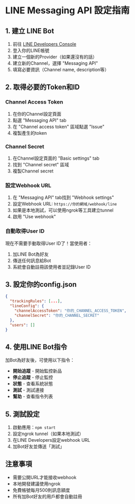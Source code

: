 # LINE Messaging API 設定指南

## 1. 建立 LINE Bot

1. 前往 [LINE Developers Console](https://developers.line.biz/console/)
2. 登入你的LINE帳號
3. 建立一個新的Provider（如果還沒有的話）
4. 建立新的Channel，選擇 "Messaging API"
5. 填寫必要資訊（Channel name, description等）

## 2. 取得必要的Token和ID

### Channel Access Token
1. 在你的Channel設定頁面
2. 點選 "Messaging API" tab
3. 在 "Channel access token" 區域點選 "Issue"
4. 複製產生的token

### Channel Secret
1. 在Channel設定頁面的 "Basic settings" tab
2. 找到 "Channel secret" 區域
3. 複製Channel secret

### 設定Webhook URL
1. 在 "Messaging API" tab找到 "Webhook settings"
2. 設定Webhook URL: `https://你的網域/webhook/line`
3. 如果是本地測試，可以使用ngrok等工具建立tunnel
4. 啟用 "Use webhook"

### 自動取得User ID
現在不需要手動取得User ID了！當使用者：
1. 加LINE Bot為好友
2. 傳送任何訊息給Bot
3. 系統會自動註冊該使用者並記錄User ID

## 3. 設定你的config.json

```json
{
  "trackingRules": [...],
  "lineConfig": {
    "channelAccessToken": "你的_CHANNEL_ACCESS_TOKEN",
    "channelSecret": "你的_CHANNEL_SECRET"
  },
  "users": []
}
```

## 4. 使用LINE Bot指令

加Bot為好友後，可使用以下指令：

- **開始追蹤** - 開始監控新品
- **停止追蹤** - 停止監控  
- **狀態** - 查看系統狀態
- **測試** - 測試連接
- **幫助** - 查看指令列表

## 5. 測試設定

1. 啟動應用：`npm start`
2. 設定ngrok tunnel（如果本地測試）
3. 在LINE Developers設定webhook URL
4. 加Bot好友並傳送「測試」

## 注意事項

- 需要公開URL才能接收webhook
- 本地開發建議使用ngrok
- 免費帳號每月500則訊息額度
- 所有加Bot好友的用戶都會自動註冊